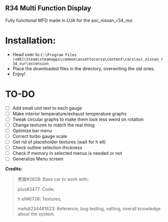 ## R34 Multi Function Display
Fully functional MFD made in LUA for the asc_nissan_r34_nur.

# Installation:

- Head over to `C:\Program Files (x86)\Steam\steamapps\common\assettocorsa\content\cars\asc_nissan_r34_nur\extension`
- Place the downloaded files in the directory, overwriting the old ones.
- Enjoy!


# TO-DO

- [ ] Add small unit text to each gauge
- [ ] Make interior temperature/exhaust temperature graphs
- [ ] Tweak circular graphs to make them look less weird on rotation
- [ ] Change textures to match the real thing
- [ ] Optimize bar menu
- [ ] Correct turbo gauge scale
- [ ] Get rid of placeholder textures (wait for h ell)
- [ ] Check outline selection thickness
- [ ] Check if memory in selected menus is needed or not
- [ ] Generalize Menu screen

**Credits:**

 >黒狼#2628: Base car to work with;
 >
 >plus#3477: Code;
 >
 >h ell#6726: Textures;
 >
 >mehdi2344#1623: Reference, bug testing, vetting, overall knowledge about the system.
